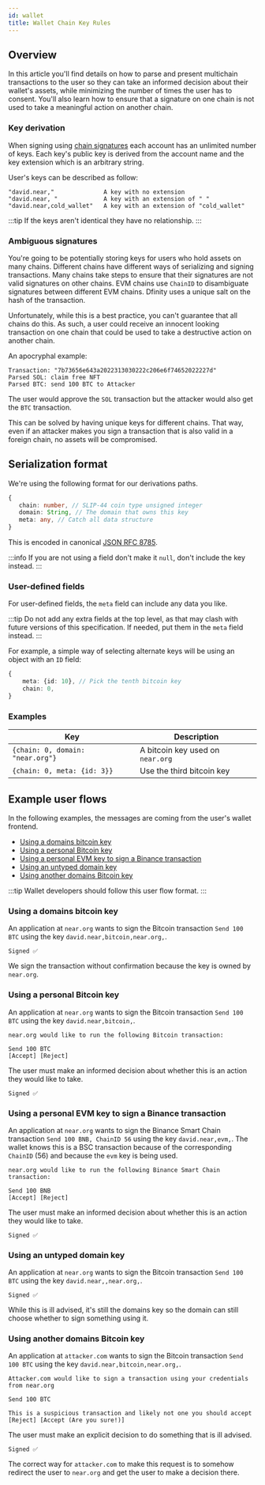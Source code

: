 ```yaml
---
id: wallet
title: Wallet Chain Key Rules
---
```


## Overview

In this article you'll find details on how to parse and present multichain transactions to the user so they can take an informed decision about their wallet's assets, while minimizing the number of times the user has to consent.
You'll also learn how to ensure that a signature on one chain is not used to take a meaningful action on another chain.

### Key derivation

When signing using [chain signatures](./chain-signatures.md) each account has an unlimited number of keys. Each key's public key is derived from the account name and the key extension which is an arbitrary string.

User's keys can be described as follow:

```
"david.near,"              A key with no extension
"david.near, "             A key with an extension of " "
"david.near,cold_wallet"   A key with an extension of "cold_wallet"
```

:::tip
If the keys aren't identical they have no relationship.
:::

### Ambiguous signatures

You're going to be potentially storing keys for users who hold assets on many chains. Different chains have different ways of serializing and signing transactions. Many chains take steps to ensure that their signatures are not valid signatures on other chains. EVM chains use `ChainID` to disambiguate signatures between different EVM chains. Dfinity uses a unique salt on the hash of the transaction.

Unfortunately, while this is a best practice, you can't guarantee that all chains do this. As such, a user could receive an innocent looking transaction on one chain that could be used to take a destructive action on another chain.

An apocryphal example:

```
Transaction: "7b73656e643a2022313030222c206e6f74652022227d"
Parsed SOL: claim free NFT
Parsed BTC: send 100 BTC to Attacker
```

The user would approve the `SOL` transaction but the attacker would also get the `BTC` transaction.

This can be solved by having unique keys for different chains. That way, even if an attacker makes you sign a transaction that is also valid in a foreign chain, no assets will be compromised.

## Serialization format

We're using the following format for our derivations paths.

```typescript
{
   chain: number, // SLIP-44 coin type unsigned integer
   domain: String, // The domain that owns this key
   meta: any, // Catch all data structure
}
```

This is encoded in canonical [JSON RFC 8785](https://www.rfc-editor.org/rfc/rfc8785).

:::info
If you are not using a field don't make it `null`, don't include the key instead.
:::

### User-defined fields

For user-defined fields, the `meta` field can include any data you like.

:::tip
Do not add any extra fields at the top level, as that may clash with future versions of this specification. If needed, put them in the `meta` field instead.
:::

For example, a simple way of selecting alternate keys will be using an object with an `ID` field:

```typescript
{
    meta: {id: 10}, // Pick the tenth bitcoin key
    chain: 0,
}
```

### Examples

| Key                              | Description                      |
| -------------------------------- | -------------------------------- |
| `{chain: 0, domain: "near.org"}` | A bitcoin key used on `near.org` |
| `{chain: 0, meta: {id: 3}}`      | Use the third bitcoin key        |

## Example user flows

In the following examples, the messages are coming from the user's wallet frontend.

- [Using a domains bitcoin key](#using-a-domains-bitcoin-key)
- [Using a personal Bitcoin key](#using-a-personal-bitcoin-key)
- [Using a personal EVM key to sign a Binance transaction](#using-a-personal-evm-key-to-sign-a-binance-transaction)
- [Using an untyped domain key](#using-an-untyped-domain-key)
- [Using another domains Bitcoin key](#using-another-domains-bitcoin-key)

:::tip
Wallet developers should follow this user flow format.
:::

### Using a domains bitcoin key

An application at `near.org` wants to sign the Bitcoin transaction `Send 100 BTC` using the key `david.near,bitcoin,near.org,`.

```
Signed ✅
```

We sign the transaction without confirmation because the key is owned by `near.org`.

### Using a personal Bitcoin key

An application at `near.org` wants to sign the Bitcoin transaction `Send 100 BTC` using the key `david.near,bitcoin,`.

```
near.org would like to run the following Bitcoin transaction:

Send 100 BTC
[Accept] [Reject]
```

The user must make an informed decision about whether this is an action they would like to take.

```
Signed ✅
```

### Using a personal EVM key to sign a Binance transaction

An application at `near.org` wants to sign the Binance Smart Chain transaction `Send 100 BNB, ChainID 56` using the key `david.near,evm,`. The wallet knows this is a BSC transaction because of the corresponding `ChainID` (56) and because the `evm` key is being used.

```
near.org would like to run the following Binance Smart Chain transaction:

Send 100 BNB
[Accept] [Reject]
```

The user must make an informed decision about whether this is an action they would like to take.

```
Signed ✅
```

### Using an untyped domain key

An application at `near.org` wants to sign the Bitcoin transaction `Send 100 BTC` using the key `david.near,,near.org,`.

```
Signed ✅
```

While this is ill advised, it's still the domains key so the domain can still choose whether to sign something using it.

### Using another domains Bitcoin key

An application at `attacker.com` wants to sign the Bitcoin transaction `Send 100 BTC` using the key `david.near,bitcoin,near.org,`.

```
Attacker.com would like to sign a transaction using your credentials from near.org

Send 100 BTC

This is a suspicious transaction and likely not one you should accept
[Reject] [Accept (Are you sure!)]
```

The user must make an explicit decision to do something that is ill advised.

```
Signed ✅
```

The correct way for `attacker.com` to make this request is to somehow redirect the user to `near.org` and get the user to make a decision there.
